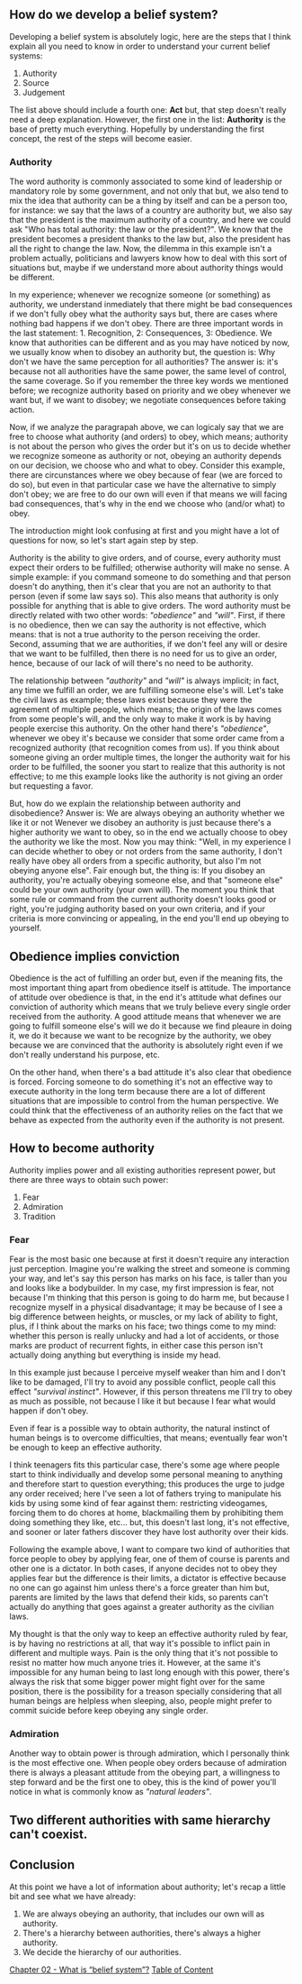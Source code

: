 ## How do we develop a belief system?

Developing a belief system is absolutely logic, here are the steps that I think explain all you need to know in order to understand your current belief systems:

  1. Authority
  2. Source
  3. Judgement

The list above should include a fourth one: **Act** but, that step doesn't really need a deep explanation. However, the first one in the list: **Authority** is the base of pretty much everything. Hopefully by understanding the first concept, the rest of the steps will become easier.

### Authority

The word authority is commonly associated to some kind of leadership or mandatory role by some government, and not only that but, we also tend to mix the idea that authority can be a thing by itself and can be a person too, for instance: we say that the laws of a country are authority but, we also say that the president is the maximum authority of a country, and here we could ask "Who has total authority: the law or the president?". We know that the president becomes a president thanks to the law but, also the president has all the right to change the law. Now, the dilemma in this example isn't a problem actually, politicians and lawyers know how to deal with this sort of situations but, maybe if we understand more about authority things would be different.

In my experience; whenever we recognize someone (or something) as authority, we understand inmediately that there might be bad consequences if we don't fully obey what the authority says but, there are cases where nothing bad happens if we don't obey. There are three important words in the last statement: 1. Recognition, 2: Consequences, 3: Obedience. We know that authorities can be different and as you may have noticed by now, we usually know when to disobey an authority but, the question is: Why don't we have the same perception for all authorities? The answer is: it's because not all authorities have the same power, the same level of control, the same coverage. So if you remember the three key words we mentioned before; we recognize authority based on priority and we obey whenever we want but, if we want to disobey; we negotiate consequences before taking action.

Now, if we analyze the paragrapah above, we can logicaly say that we are free to choose what authority (and orders) to obey, which means; authority is not about the person who gives the order but it's on us to decide whether we recognize someone as authority or not, obeying an authority depends on our decision, we choose who and what to obey. Consider this example, there are circunstances where we obey because of fear (we are forced to do so), but even in that particular case we have the alternative to simply don't obey; we are free to do our own will even if that means we will facing bad consequences, that's why in the end we choose who (and/or what) to obey.

The introduction might look confusing at first and you might have a lot of questions for now, so let's start again step by step.

Authority is the ability to give orders, and of course, every authority must expect their orders to be fulfilled; otherwise authority will make no sense. A simple example: if you command someone to do something and that person doesn't do anything, then it's clear that you are not an authority to that person (even if some law says so). This also means that authority is only possible for anything that is able to give orders. The word authority must be directly related with two other words: _"obedience"_ and _"will"_. First, if there is no obedience, then we can say the authority is not effective, which means: that is not a true authority to the person receiving the order. Second, assuming that we are authorities, if we don't feel any will or desire that we want to be fulfilled, then there is no need for us to give an order, hence, because of our lack of will there's no need to be authority.

The relationship between _"authority"_ and _"will"_ is always implicit; in fact, any time we fulfill an order, we are fulfilling someone else's will. Let's take the civil laws as example; these laws exist because they were the agreement of multiple people, which means; the origin of the laws comes from some people's will, and the only way to make it work is by having people exercise this authority. On the other hand there's _"obedience"_, whenever we obey it's because we consider that some order came from a recognized authority (that recognition comes from us). If you think about someone giving an order multiple times, the longer the authority wait for his order to be fulfilled, the sooner you start to realize that this authority is not effective; to me this example looks like the authority is not giving an order but requesting a favor.

But, how do we explain the relationship between authority and disobedience? Answer is: We are always obeying an authority whether we like it or not Wenever we disobey an authority is just because there's a higher authority we want to obey, so in the end we actually choose to obey the authority we like the most. Now you may think: "Well, in my experience I can decide whether to obey or not orders from the same authority, I don't really have obey all orders from a specific authority, but also I'm not obeying anyone else". Fair enough but, the thing is: If you disobey an authority, you're actually obeying someone else, and that "someone else" could be your own authority (your own will). The moment you think that some rule or command from the current authority doesn't looks good or right, you're judging authority based on your own criteria, and if your criteria is more convincing or appealing, in the end you'll end up obeying to yourself.

## Obedience implies conviction

Obedience is the act of fulfilling an order but, even if the meaning fits, the most important thing apart from obedience itself is attitude. The importance of attitude over obedience is that, in the end it's attitude what defines our conviction of authority which means that we truly believe every single order received from the authority. A good attitude means that whenever we are going to fulfill someone else's will we do it because we find pleaure in doing it, we do it because we want to be recognize by the authority, we obey because we are convinced that the authority is absolutely right even if we don't really understand his purpose, etc.

On the other hand, when there's a bad attitude it's also clear that obedience is forced. Forcing someone to do something it's not an effective way to execute authority in the long term because there are a lot of different situations that are impossible to control from the human perspective. We could think that the effectiveness of an authority relies on the fact that we behave as expected from the authority even if the authority is not present.

## How to become authority

Authority implies power and all existing authorities represent power, but there are three ways to obtain such power:

  1. Fear
  2. Admiration
  3. Tradition

### Fear

Fear is the most basic one because at first it doesn't require any interaction just perception. Imagine you're walking the street and someone is comming your way, and let's say this person has marks on his face, is taller than you and looks like a bodybuilder. In my case, my first impression is fear, not because I'm thinking that this person is going to do harm me, but because I recognize myself in a physical disadvantage; it may be because of I see a big difference between heights, or muscles, or my lack of ability to fight, plus, if I think about the marks on his face; two things come to my mind: whether this person is really unlucky and had a lot of accidents, or those marks are product of recurrent fights, in either case this person isn't actually doing anything but everything is inside my head.

In this example just because I perceive myself weaker than him and I don't like to be damaged, I'll try to avoid any possible conflict, people call this effect _"survival instinct"_. However, if this person threatens me I'll try to obey as much as possible, not because I like it but because I fear what would happen if don't obey.

Even if fear is a possible way to obtain authority, the natural instinct of human beings is to overcome difficulties, that means; eventually fear won't be enough to keep an effective authority.

I think teenagers fits this particular case, there's some age where people start to think individually and develop some personal meaning to anything and therefore start to question everything; this produces the urge to judge any order received; here I've seen a lot of fathers trying to manipulate his kids by using some kind of fear against them: restricting videogames, forcing them to do chores at home, blackmailing them by prohibiting them doing something they like, etc... but, this doesn't last long, it's not effective, and sooner or later fathers discover they have lost authority over their kids.

Following the example above, I want to compare two kind of authorities that force people to obey by applying fear, one of them of course is parents and other one is a dictator. In both cases, if anyone decides not to obey they applies fear but the difference is their limits, a dictator is effective because no one can go against him unless there's a force greater than him but, parents are limited by the laws that defend their kids, so parents can't actually do anything that goes against a greater authority as the civilian laws.

My thought is that the only way to keep an effective authority ruled by fear, is by having no restrictions at all, that way it's possible to inflict pain in different and multiple ways. Pain is the only thing that it's not possible to resist no matter how much anyone tries it. However, at the same it's impossible for any human being to last long enough with this power, there's always the risk that some bigger power might fight over for the same position, there is the possibility for a treason specially considering that all human beings are helpless when sleeping, also, people might prefer to commit suicide before keep obeying any single order.

### Admiration

Another way to obtain power is through admiration, which I personally think is the most effective one. When people obey orders because of admiration there is always a pleasant attitude from the obeying part, a willingness to step forward and be the first one to obey, this is the kind of power you'll notice in what is commonly know as _"natural leaders"_.

## Two different authorities with same hierarchy can't coexist.

## Conclusion

At this point we have a lot of information about authority; let's recap a little bit and see what we have already:
  1. We are always obeying an authority, that includes our own will as authority.
  2. There's a hierarchy between authorities, there's always a higher authority.
  3. We decide the hierarchy of our authorities.

[Chapter 02 - What is “belief system”?](chapter01.md##what-is-belief-system)
[Table of Content](../readme.md#table-of-content)
